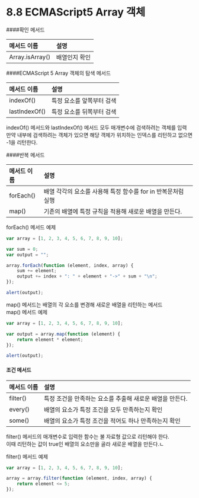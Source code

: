 # 8.8 ECMAScript5 Array 객체

####확인 메서드

| 메서드 이름 | 설명 |
| :------------- | :------------- |
| Array.isArray() | 배열인지 확인 |

####ECMAScript 5 Array 객체의 탐색 메서드

| 메서드 이름 | 설명 |
| :------------- | :------------- |
| indexOf() | 특정 요소를 앞쪽부터 검색 |
| lastIndexOf() | 특정 요소를 뒤쪽부터 검색 |

indexOf() 메서드와 lastIndexOf() 메서드 모두 매개변수에 검색하려는 객체를 입력  
만약 내부에 검색하려는 객체가 있으면 해당 객체가 위치하는 인덱스를 리턴하고 없으면 -1을 리턴한다.

####반복 메서드

| 메서드 이름 | 설명 |
| :------------- | :------------- |
| forEach() | 배열 각각의 요소를 사용해 특정 함수를 for in 반복문처럼 실행 |
| map() | 기존의 배열에 특정 규칙을 적용해 새로운 배열을 만든다. |


forEach() 메서드 예제

```javascript
var array = [1, 2, 3, 4, 5, 6, 7, 8, 9, 10];

var sum = 0;
var output = "";  

array.forEach(function (element, index, array) {
    sum += element;
    output += index + ": " + element + "->" + sum + "\n";
});  

alert(output);
```

map() 메서드는 배열의 각 요소를 변경해 새로운 배열을 리턴하는 메서드  
map() 메서드 예제

```javascript
var array = [1, 2, 3, 4, 5, 6, 7, 8, 9, 10];

var output = array.map(function (element) {
    return element * element;
});

alert(output);
```


#### 조건 메서드

| 메서드 이름 | 설명 |
| :------------- | :------------- |
| filter() | 특정 조건을 만족하는 요소를 추출해 새로운 배열을 만든다. |
| every() | 배열의 요소가 특정 조건을 모두 만족하는지 확인 |
| some()  | 배열의 요소가 특정 조건을 적어도 하나 만족하는지 확인 |

filter() 메서드의 매개변수로 입력한 함수는 불 자료형 값으로 리턴해야 한다.  
이때 리턴하는 값이 true인 배열의 요소만을 골라 새로운 배열을 만든다.ㄴ

filter() 메서드 예제
```javascript
var array = [1, 2, 3, 4, 5, 6, 7, 8, 9, 10];

array = array.filter(function (element, index, array) {
    return element <= 5;
});
```
